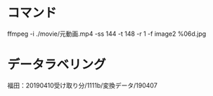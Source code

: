
# コマンド
ffmpeg -i ./movie/元動画.mp4 -ss 144 -t 148 -r 1 -f image2 %06d.jpg


# データラベリング
福田：20190410受け取り分/1111b/変換データ/190407
